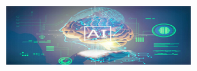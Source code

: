 <img align="right" alt="GIF" src="https://github.com/Artificial-Boy/Artificial-Boy/blob/main/images/Artificial-boy.jpg?raw=true" width="900" height="160" />
